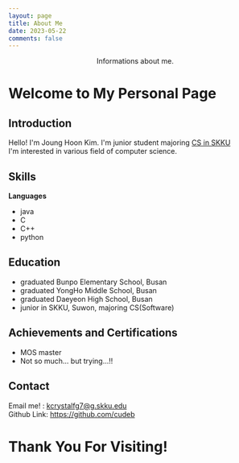 ```yaml
---
layout: page
title: About Me
date: 2023-05-22
comments: false
---
```

    
<center>Informations about me.</center>

# Welcome to My Personal Page

## Introduction
Hello! I'm Joung Hoon Kim. I'm junior student majoring [CS in SKKU](https://cs.skku.edu/ko/)
\
I'm interested in various field of computer science.

## Skills
__Languages__

+ java
+ C
+ C++
+ python

## Education

+ graduated Bunpo Elementary School, Busan
+ graduated YongHo Middle School, Busan
+ graduated Daeyeon High School, Busan
+ junior in SKKU, Suwon, majoring CS(Software)

## Achievements and Certifications

+ MOS master
+ Not so much... but trying...!!

## Contact
Email me! : kcrystalfg7@g.skku.edu
\
Github Link: https://github.com/cudeb

# Thank You For Visiting!
<!-- ## Features
* Minimal, you can focus on your content
* Responsive
* Disqus integration
* Syntax highlighting
* Optional post image
* Social icons
* Page for sharing projects
* Optional background image
* Simple navigation menu
* MathJax support

## Preview

{% capture images %}
    https://cloud.githubusercontent.com/assets/754514/14509720/61c61058-01d6-11e6-93ab-0918515ecd56.png
    https://cloud.githubusercontent.com/assets/754514/14509716/61ac6c8e-01d6-11e6-879f-8308883de790.png
{% endcapture %}
{% include gallery images=images caption="Screenshots of Moon Theme" cols=2 %}

See a [live version of Moon](http://taylantatli.github.io/Moon) hosted on GitHub.

## Getting Started

To learn how to install and use this theme check out the [Setup Guide](http://taylantatli.me/Moon/moon-theme/) for more information.
      
[Install Moon](https://github.com/TaylanTatli/Moon){: .btn} -->
